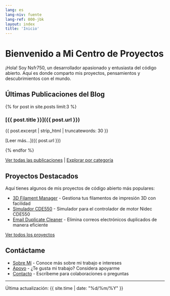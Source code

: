 ```yaml
---
lang: es
lang-niv: fuente
lang-ref: 000-jbk
layout: index
title: 'Inicio'
---
```


# Bienvenido a Mi Centro de Proyectos

¡Hola! Soy Nsfr750, un desarrollador apasionado y entusiasta del código abierto. Aquí es donde comparto mis proyectos, pensamientos y descubrimientos con el mundo.

## Últimas Publicaciones del Blog

{% for post in site.posts limit:3 %}
### [{{ post.title }}]({{ post.url }})

{{ post.excerpt | strip_html | truncatewords: 30 }}

[Leer más...]({{ post.url }})

{% endfor %}

[Ver todas las publicaciones](blog) | [Explorar por categoría](categories)

## Proyectos Destacados

Aquí tienes algunos de mis proyectos de código abierto más populares:

- [3D Filament Manager](https://github.com/Nsfr750/3D_Filament_Manager) - Gestiona tus filamentos de impresión 3D con facilidad
- [Simulador CDE550](https://github.com/Nsfr750/CDE550-sim) - Simulador para el controlador de motor Nidec CDE550
- [Email Duplicate Cleaner](https://github.com/Nsfr750/EmailDuplicateCleaner) - Elimina correos electrónicos duplicados de manera eficiente

[Ver todos los proyectos](projects)

## Contáctame

- [Sobre Mí](about) - Conoce más sobre mi trabajo e intereses
- [Apoyo](support) - ¿Te gusta mi trabajo? Considera apoyarme
- [Contacto](contact) - Escríbeme para colaboraciones o preguntas

---

Última actualización: {{ site.time | date: "%d/%m/%Y" }}
